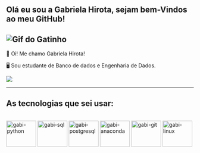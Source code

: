 ## Olá eu sou a Gabriela Hirota, sejam bem-Vindos ao meu GitHub!


![Gif do Gatinho](https://pa1.aminoapps.com/6461/bce4acd5b7e15ca478b7b08b65e3f9815b57a68f_hq.gif)
------------------------------------------------------------------------------------------------------------

💫 Oi! Me chamo Gabriela Hirota!

🖥️ Sou estudante de Banco de dados e Engenharia de Dados.

[<img src="https://img.shields.io/badge/-LinkedIn-%230077B5?style=for-the-badge&logo=linkedin&logoColor=white" target="_blank">](https://www.linkedin.com/in/gabrielahirota/)

------------------------------------------------------------------------------------------------------------

## As tecnologias que sei usar:
          
<div style="display: inline_block"><br>
  <img align="center" alt="gabi-python" height="70" width="80" src="https://cdn.jsdelivr.net/gh/devicons/devicon@latest/icons/python/python-original-wordmark.svg" />
  <img align="center" alt="gabi-sql" height="70" width="80" src="https://cdn.jsdelivr.net/gh/devicons/devicon@latest/icons/azuresqldatabase/azuresqldatabase-original.svg" />
  <img align="center" alt="gabi-postgresql" height="70" width="80" src="https://cdn.jsdelivr.net/gh/devicons/devicon@latest/icons/postgresql/postgresql-original-wordmark.svg" />
  <img align="center" alt="gabi-anaconda" height="70" width="80" src="https://cdn.jsdelivr.net/gh/devicons/devicon@latest/icons/anaconda/anaconda-original.svg" />
  <img align="center" alt="gabi-git" height="70" width="80" src="https://cdn.jsdelivr.net/gh/devicons/devicon@latest/icons/git/git-original-wordmark.svg" />
  <img align="center" alt="gabi-linux" height="70" width="80" src="https://cdn.jsdelivr.net/gh/devicons/devicon@latest/icons/linux/linux-original.svg" />         
</div>


          
          

          
<!--
**gabi-ahirota/gabi-ahirota** is a ✨ _special_ ✨ repository because its `README.md` (this file) appears on your GitHub profile.

Here are some ideas to get you started:

- 🔭 I’m currently working on ...
- 🌱 I’m currently learning ...
- 👯 I’m looking to collaborate on ...
- 🤔 I’m looking for help with ...
- 💬 Ask me about ...
- 📫 How to reach me: ...
- 😄 Pronouns: ...
- ⚡ Fun fact: ...
-->
